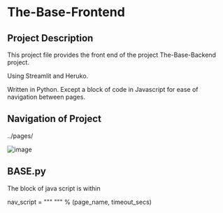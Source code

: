 # The-Base-Frontend

## Project Description

This project file provides the front end of the project The-Base-Backend project. 

Using Streamlit and Heruko. 

Written in Python. Except a block of code in Javascript for ease of navigation between pages.


## Navigation of Project

../pages/

![image](https://user-images.githubusercontent.com/108887806/191027467-613c7e7b-92eb-48bb-a17f-fb9d19936e37.png)


## BASE.py

The block of java script is within 

nav_script = """
        <script type="text/javascript">
            function attempt_nav_page(page_name, start_time, timeout_secs) {
                var links = window.parent.document.getElementsByTagName("a");
                for (var i = 0; i < links.length; i++) {
                    if (links[i].href.toLowerCase().endsWith("/" + page_name.toLowerCase())) {
                        links[i].click();
                        return;
                    }
                }
                var elasped = new Date() - start_time;
                if (elasped < timeout_secs * 1000) {
                    setTimeout(attempt_nav_page, 100, page_name, start_time, timeout_secs);
                } else {
                    alert("Unable to navigate to page '" + page_name + "' after " + timeout_secs + " second(s).");
                }
            }
            window.addEventListener("load", function() {
                attempt_nav_page("%s", new Date(), %d);
            });
        </script>
    """ % (page_name, timeout_secs)

